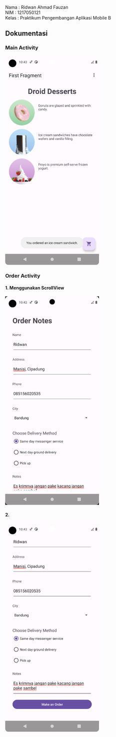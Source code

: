 Nama : Ridwan Ahmad Fauzan\
NIM : 1217050121\
Kelas : Praktikum Pengembangan Aplikasi Mobile B

## Dokumentasi
### Main Activity
<img src="./app/image/1.png" alt="ss main activity" width="300" height="auto">

### Order Activity
#### 1. Menggunakan ScrollView
<img src="./app/image/2.png" alt="ss order activity 1" width="300" height="auto">

#### 2. 
<img src="./app/image/3.png" alt="ss order activity 1" width="300" height="auto">
